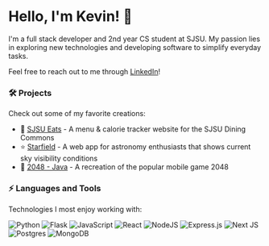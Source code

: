 # Hello, I'm Kevin! 👋
I'm a full stack developer and 2nd year CS student at SJSU. My passion lies in exploring new technologies and developing software to simplify everyday tasks.

Feel free to reach out to me through [LinkedIn](https://www.linkedin.com/in/kevin-tsoi/)!

### 🛠️ Projects
Check out some of my favorite creations:
- 🍔 [SJSU Eats](https://github.com/kevintsoii/SJSU-Eats) - A menu & calorie tracker website for the SJSU Dining Commons
- ⭐ [Starfield](https://devpost.com/software/starfield-agdnj6) - A web app for astronomy enthusiasts that shows current sky visibility conditions
- 🔢 [2048 - Java](https://github.com/kevintsoii/2048-Java) - A recreation of the popular mobile game 2048

### ⚡ Languages and Tools
Technologies I most enjoy working with:

![Python](https://img.shields.io/badge/python-3670A0?style=for-the-badge&logo=python&logoColor=ffdd54)
![Flask](https://img.shields.io/badge/flask-%23000.svg?style=for-the-badge&logo=flask&logoColor=white)
![JavaScript](https://img.shields.io/badge/javascript-%23323330.svg?style=for-the-badge&logo=javascript&logoColor=%23F7DF1E)
![React](https://img.shields.io/badge/react-%2320232a.svg?style=for-the-badge&logo=react&logoColor=%2361DAFB)
![NodeJS](https://img.shields.io/badge/node.js-6DA55F?style=for-the-badge&logo=node.js&logoColor=white)
![Express.js](https://img.shields.io/badge/express.js-%23404d59.svg?style=for-the-badge&logo=express&logoColor=%2361DAFB)
![Next JS](https://img.shields.io/badge/Next-black?style=for-the-badge&logo=next.js&logoColor=white)
![Postgres](https://img.shields.io/badge/postgres-%23316192.svg?style=for-the-badge&logo=postgresql&logoColor=white)
![MongoDB](https://img.shields.io/badge/MongoDB-%234ea94b.svg?style=for-the-badge&logo=mongodb&logoColor=white) 

<!--
**kevintsoii/kevintsoii** is a ✨ _special_ ✨ repository because its `README.md` (this file) appears on your GitHub profile.

Here are some ideas to get you started:

- 🔭 I’m currently working on ...
- 🌱 I’m currently learning ...
- 👯 I’m looking to collaborate on ...
- 🤔 I’m looking for help with ...
- 💬 Ask me about ...
- 📫 How to reach me: ...
- 😄 Pronouns: ...
- ⚡ Fun fact: ...
-->
